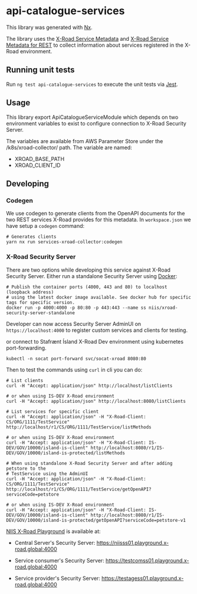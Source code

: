 # api-catalogue-services

This library was generated with [Nx](https://nx.dev).

The library uses the [X-Road Service Metadata] and
[X-Road Service Metadata for REST] to collect information
about services registered in the X-Road environment.

## Running unit tests

Run `ng test api-catalogue-services` to execute the unit tests via [Jest](https://jestjs.io).

## Usage

This library export ApiCatalogueServiceModule which depends on two
environment variables to exist to configure connection to X-Road Security Server.

The variables are available from AWS Parameter Store under the /k8s/xroad-collector/ path.
The variable are named:

- XROAD_BASE_PATH
- XROAD_CLIENT_ID

## Developing

### Codegen

We use codegen to generate clients from the OpenAPI documents for the
two REST services X-Road provides for this metadata. In `workspace.json`
we have setup a `codegen` command:

```
# Generates clients
yarn nx run services-xroad-collector:codegen
```

### X-Road Security Server

There are two options while developing this service against
X-Road Security Server. Either run a standalone Security Server using
[Docker](https://hub.docker.com/r/niis/xroad-security-server-standalone):

```
# Publish the container ports (4000, 443 and 80) to localhost (loopback address)
# using the latest docker image available. See docker hub for specific tags for specific version.
docker run -p 4000:4000 -p 80:80 -p 443:443 --name ss niis/xroad-security-server-standalone
```

Developer can now access Security Server AdminUI on `https://localhost:4000`
to register custom services and clients for testing.

or connect to Stafrænt Ísland X-Road Dev environment using kubernetes
port-forwarding.

```
kubectl -n socat port-forward svc/socat-xroad 8080:80
```

Then to test the commands using `curl` in cli you can do:

```
# List clients
curl -H "Accept: application/json" http://localhost/listClients

# or when using IS-DEV X-Road environment
curl -H "Accept: application/json" http://localhost:8080/listClients
```

```
# List services for specific client
curl -H "Accept: application/json" -H "X-Road-Client: CS/ORG/1111/TestService" http://localhost/r1/CS/ORG/1111/TestService/listMethods

# or when using IS-DEV X-Road environment
curl -H "Accept: application/json" -H "X-Road-Client: IS-DEV/GOV/10000/island-is-client" http://localhost:8080/r1/IS-DEV/GOV/10000/island-is-protected/listMethods
```

```
# When using standalone X-Road Security Server and after adding petstore to the
# TestService using the AdminUI
curl -H "Accept: application/json" -H "X-Road-Client: CS/ORG/1111/TestService" http://localhost/r1/CS/ORG/1111/TestService/getOpenAPI?serviceCode=petstore

# or when using IS-DEV X-Road environment
curl -H "Accept: application/json" -H "X-Road-Client: IS-DEV/GOV/10000/island-is-client" http://localhost:8080/r1/IS-DEV/GOV/10000/island-is-protected/getOpenAPI?serviceCode=petstore-v1
```

[NIIS X-Road Playground] is available at:

- Central Server's Security Server:
  https://niisss01.playground.x-road.global:4000

- Service consumer's Security Server:
  https://testcomss01.playground.x-road.global:4000

- Service provider's Security Server:
  https://testagess01.playground.x-road.global:4000

[x-road service metadata]: https://github.com/nordic-institute/X-Road/blob/develop/doc/Protocols/pr-meta_x-road_service_metadata_protocol.md#openapi-definition
[x-road service metadata for rest]: https://github.com/nordic-institute/X-Road/blob/develop/doc/Protocols/pr-mrest_x-road_service_metadata_protocol_for_rest.md#annex-a-service-descriptions-for-rest-metadata-services
[niis x-road playground]: https://x-road.global/xroad-playground
